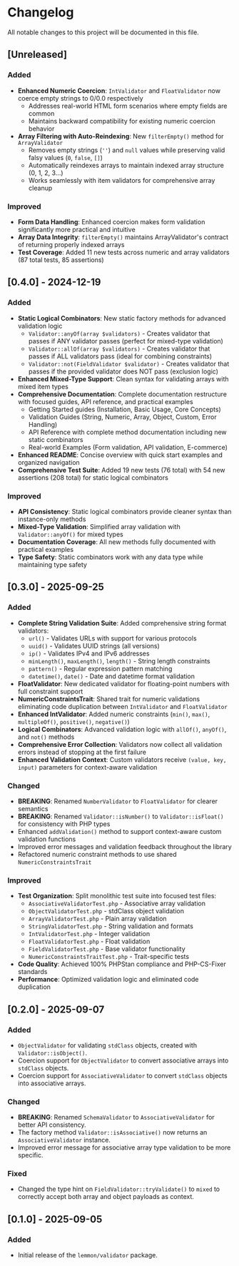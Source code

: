 # Changelog

All notable changes to this project will be documented in this file.

## [Unreleased]

### Added
- **Enhanced Numeric Coercion**: `IntValidator` and `FloatValidator` now coerce empty strings to 0/0.0 respectively
  - Addresses real-world HTML form scenarios where empty fields are common
  - Maintains backward compatibility for existing numeric coercion behavior
- **Array Filtering with Auto-Reindexing**: New `filterEmpty()` method for `ArrayValidator`
  - Removes empty strings (`''`) and `null` values while preserving valid falsy values (`0`, `false`, `[]`)
  - Automatically reindexes arrays to maintain indexed array structure (0, 1, 2, 3...)
  - Works seamlessly with item validators for comprehensive array cleanup

### Improved
- **Form Data Handling**: Enhanced coercion makes form validation significantly more practical and intuitive
- **Array Data Integrity**: `filterEmpty()` maintains ArrayValidator's contract of returning properly indexed arrays
- **Test Coverage**: Added 11 new tests across numeric and array validators (87 total tests, 85 assertions)

## [0.4.0] - 2024-12-19

### Added
- **Static Logical Combinators**: New static factory methods for advanced validation logic
  - `Validator::anyOf(array $validators)` - Creates validator that passes if ANY validator passes (perfect for mixed-type validation)
  - `Validator::allOf(array $validators)` - Creates validator that passes if ALL validators pass (ideal for combining constraints)
  - `Validator::not(FieldValidator $validator)` - Creates validator that passes if the provided validator does NOT pass (exclusion logic)
- **Enhanced Mixed-Type Support**: Clean syntax for validating arrays with mixed item types
- **Comprehensive Documentation**: Complete documentation restructure with focused guides, API reference, and practical examples
  - Getting Started guides (Installation, Basic Usage, Core Concepts)
  - Validation Guides (String, Numeric, Array, Object, Custom, Error Handling)
  - API Reference with complete method documentation including new static combinators
  - Real-world Examples (Form validation, API validation, E-commerce)
- **Enhanced README**: Concise overview with quick start examples and organized navigation
- **Comprehensive Test Suite**: Added 19 new tests (76 total) with 54 new assertions (208 total) for static logical combinators

### Improved
- **API Consistency**: Static logical combinators provide cleaner syntax than instance-only methods
- **Mixed-Type Validation**: Simplified array validation with `Validator::anyOf()` for mixed types
- **Documentation Coverage**: All new methods fully documented with practical examples
- **Type Safety**: Static combinators work with any data type while maintaining type safety

## [0.3.0] - 2025-09-25

### Added

- **Complete String Validation Suite**: Added comprehensive string format validators:
  - `url()` - Validates URLs with support for various protocols
  - `uuid()` - Validates UUID strings (all versions)
  - `ip()` - Validates IPv4 and IPv6 addresses
  - `minLength()`, `maxLength()`, `length()` - String length constraints
  - `pattern()` - Regular expression pattern matching
  - `datetime()`, `date()` - Date and datetime format validation
- **FloatValidator**: New dedicated validator for floating-point numbers with full constraint support
- **NumericConstraintsTrait**: Shared trait for numeric validations eliminating code duplication between `IntValidator` and `FloatValidator`
- **Enhanced IntValidator**: Added numeric constraints (`min()`, `max()`, `multipleOf()`, `positive()`, `negative()`)
- **Logical Combinators**: Advanced validation logic with `allOf()`, `anyOf()`, and `not()` methods
- **Comprehensive Error Collection**: Validators now collect all validation errors instead of stopping at the first failure
- **Enhanced Validation Context**: Custom validators receive `(value, key, input)` parameters for context-aware validation

### Changed

- **BREAKING**: Renamed `NumberValidator` to `FloatValidator` for clearer semantics
- **BREAKING**: Renamed `Validator::isNumber()` to `Validator::isFloat()` for consistency with PHP types
- Enhanced `addValidation()` method to support context-aware custom validation functions
- Improved error messages and validation feedback throughout the library
- Refactored numeric constraint methods to use shared `NumericConstraintsTrait`

### Improved

- **Test Organization**: Split monolithic test suite into focused test files:
  - `AssociativeValidatorTest.php` - Associative array validation
  - `ObjectValidatorTest.php` - stdClass object validation
  - `ArrayValidatorTest.php` - Plain array validation
  - `StringValidatorTest.php` - String validation and formats
  - `IntValidatorTest.php` - Integer validation
  - `FloatValidatorTest.php` - Float validation
  - `FieldValidatorTest.php` - Base validator functionality
  - `NumericConstraintsTraitTest.php` - Trait-specific tests
- **Code Quality**: Achieved 100% PHPStan compliance and PHP-CS-Fixer standards
- **Performance**: Optimized validation logic and eliminated code duplication

## [0.2.0] - 2025-09-07

### Added

- `ObjectValidator` for validating `stdClass` objects, created with `Validator::isObject()`.
- Coercion support for `ObjectValidator` to convert associative arrays into `stdClass` objects.
- Coercion support for `AssociativeValidator` to convert `stdClass` objects into associative arrays.

### Changed

- **BREAKING**: Renamed `SchemaValidator` to `AssociativeValidator` for better API consistency.
- The factory method `Validator::isAssociative()` now returns an `AssociativeValidator` instance.
- Improved error message for associative array type validation to be more specific.

### Fixed

- Changed the type hint on `FieldValidator::tryValidate()` to `mixed` to correctly accept both array and object payloads as context.

## [0.1.0] - 2025-09-05

### Added

- Initial release of the `lemmon/validator` package.
